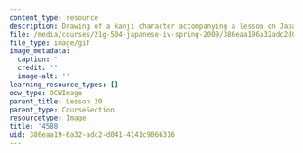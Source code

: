 ```yaml
---
content_type: resource
description: Drawing of a kanji character accompanying a lesson on Japanese.
file: /media/courses/21g-504-japanese-iv-spring-2009/386eaa196a32adc2d0414141c9066316_4588.gif
file_type: image/gif
image_metadata:
  caption: ''
  credit: ''
  image-alt: ''
learning_resource_types: []
ocw_type: OCWImage
parent_title: Lesson 20
parent_type: CourseSection
resourcetype: Image
title: '4588'
uid: 386eaa19-6a32-adc2-d041-4141c9066316
---
```

